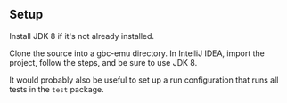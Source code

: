 Setup
-----

Install JDK 8 if it's not already installed.

Clone the source into a gbc-emu directory. In IntelliJ IDEA, import the project, follow the steps, and be sure to use JDK 8.

It would probably also be useful to set up a run configuration that runs all tests in the `test` package.

